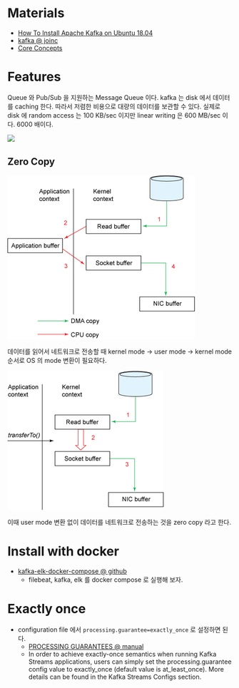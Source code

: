 # Materials

* [How To Install Apache Kafka on Ubuntu 18.04](https://www.digitalocean.com/community/tutorials/how-to-install-apache-kafka-on-ubuntu-18-04)
* [kafka @ joinc](https://www.joinc.co.kr/w/man/12/Kafka)
* [Core Concepts](https://kafka.apache.org/0110/documentation/streams/core-concepts)

# Features

Queue 와 Pub/Sub 을 지원하는 Message Queue 이다. kafka 는 disk 에서 데이터를 caching 한다.
따라서 저렴한 비용으로 대량의 데이터를 보관할 수 있다. 실제로 disk 에 random access 는 100 KB/sec 이지만
 linear writing 은 600 MB/sec 이다. 6000 배이다.

![](http://deliveryimages.acm.org/10.1145/1570000/1563874/jacobs3.jpg)

## Zero Copy

![](img/zerocopy_1.gif)

데이터를 읽어서 네트워크로 전송할 때 kernel mode -> user mode -> kernel mode 순서로 OS 의 mode 변환이 필요하다.

![](img/zerocopy_2.gif)

이때 user mode 변환 없이 데이터를 네트워크로 전송하는 것을 zero copy 라고 한다.

# Install with docker

* [kafka-elk-docker-compose @ github](https://github.com/sermilrod/kafka-elk-docker-compose)
  * filebeat, kafka, elk 를 docker compose 로 실행해 보자.

# Exactly once

* configuration file 에서 `processing.guarantee=exactly_once` 로 설정하면 된다.
  * [PROCESSING GUARANTEES @ manual](https://kafka.apache.org/0110/documentation/streams/core-concepts)
  * In order to achieve exactly-once semantics when running Kafka Streams applications, users can simply set the processing.guarantee config value to exactly_once (default value is at_least_once). More details can be found in the Kafka Streams Configs section.
